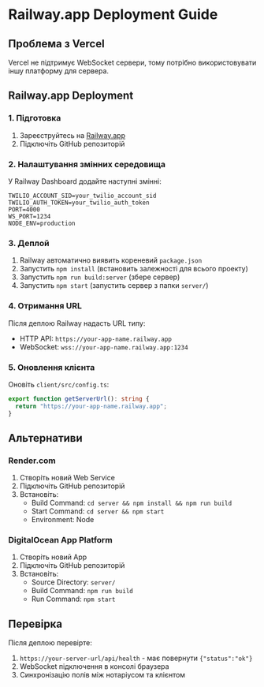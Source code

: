 # Railway.app Deployment Guide

## Проблема з Vercel
Vercel не підтримує WebSocket сервери, тому потрібно використовувати іншу платформу для сервера.

## Railway.app Deployment

### 1. Підготовка
1. Зареєструйтесь на [Railway.app](https://railway.app)
2. Підключіть GitHub репозиторій

### 2. Налаштування змінних середовища
У Railway Dashboard додайте наступні змінні:

```
TWILIO_ACCOUNT_SID=your_twilio_account_sid
TWILIO_AUTH_TOKEN=your_twilio_auth_token
PORT=4000
WS_PORT=1234
NODE_ENV=production
```

### 3. Деплой
1. Railway автоматично виявить кореневий `package.json`
2. Запустить `npm install` (встановить залежності для всього проекту)
3. Запустить `npm run build:server` (збере сервер)
4. Запустить `npm start` (запустить сервер з папки `server/`)

### 4. Отримання URL
Після деплою Railway надасть URL типу:
- HTTP API: `https://your-app-name.railway.app`
- WebSocket: `wss://your-app-name.railway.app:1234`

### 5. Оновлення клієнта
Оновіть `client/src/config.ts`:

```typescript
export function getServerUrl(): string {
  return "https://your-app-name.railway.app";
}
```

## Альтернативи

### Render.com
1. Створіть новий Web Service
2. Підключіть GitHub репозиторій
3. Встановіть:
   - Build Command: `cd server && npm install && npm run build`
   - Start Command: `cd server && npm start`
   - Environment: Node

### DigitalOcean App Platform
1. Створіть новий App
2. Підключіть GitHub репозиторій
3. Встановіть:
   - Source Directory: `server/`
   - Build Command: `npm run build`
   - Run Command: `npm start`

## Перевірка
Після деплою перевірте:
1. `https://your-server-url/api/health` - має повернути `{"status":"ok"}`
2. WebSocket підключення в консолі браузера
3. Синхронізацію полів між нотаріусом та клієнтом

